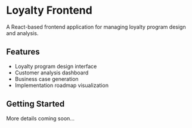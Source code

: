 # Loyalty Frontend

A React-based frontend application for managing loyalty program design and analysis.

## Features
- Loyalty program design interface
- Customer analysis dashboard
- Business case generation
- Implementation roadmap visualization

## Getting Started
More details coming soon...